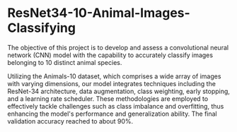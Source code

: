 # ResNet34-10-Animal-Images-Classifying
The objective of this project is to develop and assess a convolutional neural network (CNN) model with the capability to accurately classify images belonging to 10 distinct animal species.  
    
Utilizing the Animals-10 dataset, which comprises a wide array of images with varying dimensions, our model integrates techniques including the ResNet-34 architecture, data augmentation, class weighting, early stopping, and a learning rate scheduler. These methodologies are employed to effectively tackle challenges such as class imbalance and overfitting, thus enhancing the model's performance and generalization ability. The final validation accuracy reached to about 90%.
